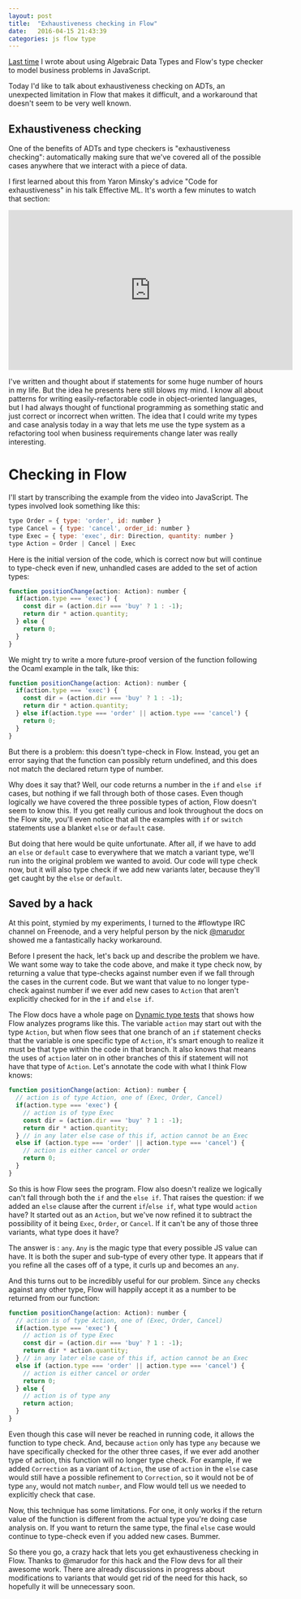 ```yaml
---
layout: post
title:  "Exhaustiveness checking in Flow"
date:   2016-04-15 21:43:39
categories: js flow type
---
```


[Last time](/js/flow/type/2016/04/13/modeling-with-adts.html) I wrote about using Algebraic Data Types and Flow's type checker to model business problems in JavaScript.

Today I'd like to talk about exhaustiveness checking on ADTs, an unexpected limitation in Flow that makes it difficult, and a workaround that doesn't seem to be very well known.

## Exhaustiveness checking

One of the benefits of ADTs and type checkers is "exhaustiveness checking": automatically making sure that we've covered all of the possible cases anywhere that we interact with a piece of data.

I first learned about this from Yaron Minsky's advice "Code for exhaustiveness" in his talk Effective ML. It's worth a few minutes to watch that section:

<iframe width="560" height="315" src="https://www.youtube.com/embed/DM2hEBwEWPc?t=28m30s" frameborder="0" allowfullscreen></iframe>

I've written and thought about if statements for some huge number of hours in my life. But the idea he presents here still blows my mind. I know all about patterns for writing easily-refactorable code in object-oriented languages, but I had always thought of functional programming as something static and just correct or incorrect when written. The idea that I could write my types and case analysis today in a way that lets me use the type system as a refactoring tool when business requirements change later was really interesting.

# Checking in Flow

I'll start by transcribing the example from the video into JavaScript. The types involved look something like this:

```js
type Order = { type: 'order', id: number }
type Cancel = { type: 'cancel', order_id: number }
type Exec = { type: 'exec', dir: Direction, quantity: number }
type Action = Order | Cancel | Exec
```

Here is the initial version of the code, which is correct now but will continue to type-check even if new, unhandled cases are added to the set of action types:

```js
function positionChange(action: Action): number {
  if(action.type === 'exec') {
    const dir = (action.dir === 'buy' ? 1 : -1);
    return dir * action.quantity;
  } else {
    return 0;
  }
}
```

We might try to write a more future-proof version of the function following the Ocaml example in the talk, like this:

```js
function positionChange(action: Action): number {
  if(action.type === 'exec') {
    const dir = (action.dir === 'buy' ? 1 : -1);
    return dir * action.quantity;
  } else if(action.type === 'order' || action.type === 'cancel') {
    return 0;
  }
}
```

But there is a problem: this doesn't type-check in Flow. Instead, you get an error saying that the function can possibly return undefined, and this does not match the declared return type of number.

Why does it say that? Well, our code returns a number in the `if` and `else if` cases, but nothing if we fall through both of those cases. Even though logically we have covered the three possible types of action, Flow doesn't seem to know this. If you get really curious and look throughout the docs on the Flow site, you'll even notice that all the examples with `if` or `switch` statements use a blanket `else` or `default` case.

But doing that here would be quite unfortunate. After all, if we have to add an `else` or `default` case to everywhere that we match a variant type, we'll run into the original problem we wanted to avoid. Our code will type check now, but it will also type check if we add new variants later, because they'll get caught by the `else` or `default`.

## Saved by a hack

At this point, stymied by my experiments, I turned to the #flowtype IRC channel on Freenode, and a very helpful person by the nick [@marudor](https://twitter.com/marudor) showed me a fantastically hacky workaround.

Before I present the hack, let's back up and describe the problem we have. We want some way to take the code above, and make it type check now, by returning a value that type-checks against number even if we fall through the cases in the current code. But we want that value to no longer type-check against number if we ever add new cases to `Action` that aren't explicitly checked for in the `if` and `else if`.

The Flow docs have a whole page on [Dynamic type tests](http://flowtype.org/docs/dynamic-type-tests.html) that shows how Flow analyzes programs like this. The variable `action` may start out with the type `Action`, but when flow sees that one branch of an `if` statement checks that the variable is one specific type of `Action`, it's smart enough to realize it must be that type within the code in that branch. It also knows that means the uses of `action` later on in other branches of this if statement will not have that type of `Action`. Let's annotate the code with what I think Flow knows:

```js
function positionChange(action: Action): number {
  // action is of type Action, one of (Exec, Order, Cancel)
  if(action.type === 'exec') {
    // action is of type Exec
    const dir = (action.dir === 'buy' ? 1 : -1);
    return dir * action.quantity;
  } // in any later else case of this if, action cannot be an Exec
  else if (action.type === 'order' || action.type === 'cancel') {
    // action is either cancel or order
    return 0;
  }
}
```

So this is how Flow sees the program. Flow also doesn't realize we logically can't fall through both the `if` and the `else if`. That raises the question: if we added an `else` clause after the current `if`/`else if`, what type would `action` have? It started out as an `Action`, but we've now refined it to subtract the possibility of it being `Exec`, `Order`, or `Cancel`. If it can't be any of those three variants, what type does it have?

The answer is : `any`. `Any` is the magic type that every possible JS value can have. It is both the super and sub-type of every other type. It appears that if you refine all the cases off of a type, it curls up and becomes an `any`.

And this turns out to be incredibly useful for our problem. Since `any` checks against any other type, Flow will happily accept it as a number to be returned from our function:

```js
function positionChange(action: Action): number {
  // action is of type Action, one of (Exec, Order, Cancel)
  if(action.type === 'exec') {
    // action is of type Exec
    const dir = (action.dir === 'buy' ? 1 : -1);
    return dir * action.quantity;
  } // in any later else case of this if, action cannot be an Exec
  else if (action.type === 'order' || action.type === 'cancel') {
    // action is either cancel or order
    return 0;
  } else {
    // action is of type any
    return action;
  }
}
```

Even though this case will never be reached in running code, it allows the function to type check. And, because `action` only has type `any` because we have specifically checked for the other three cases, if we ever add another type of action, this function will no longer type check. For example, if we added `Correction` as a variant of `Action`, the use of `action` in the `else` case would still have a possible refinement to `Correction`, so it would not be of type `any`, would not match `number`, and Flow would tell us we needed to explicitly check that case.

Now, this technique has some limitations. For one, it only works if the return value of the function is different from the actual type you're doing case analysis on. If you want to return the same type, the final `else` case would continue to type-check even if you added new cases. Bummer.

So there you go, a crazy hack that lets you get exhaustiveness checking in Flow. Thanks to @marudor for this hack and the Flow devs for all their awesome work. There are already discussions in progress about modifications to variants that would get rid of the need for this hack, so hopefully it will be unnecessary soon.


